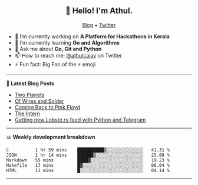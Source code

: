 <h2 align="center">👋 Hello! I'm Athul.</h2>
<p align="center">
  <a href="https://blog.athulcyriac.xyz">Blog</a> •
  <a href="https://twitter.com/athulcajay">Twitter</a>
</p>


- 🔭 I’m currently working on **A Platform for Hackathons in Kerala**
- 🌱 I’m currently learning **Go and Algorithms**
- 💬 Ask me about **Go, Git and Python**
- 📫 How to reach me: [@athulcajay](https://twitter.com/athulcajay) on Twitter
- ⚡ Fun fact: Big Fan of the :zap: emoji

-------

**📝 Latest Blog Posts**

<!-- BLOG-POST-LIST:START -->
- [Two Planets](https://blog.athulcyriac.xyz/blog/two-planets/)
- [Of Wires and Solder](https://blog.athulcyriac.xyz/blog/macropad/)
- [Coming Back to Pink Floyd](https://blog.athulcyriac.xyz/blog/pink-floyd/)
- [The Intern](https://blog.athulcyriac.xyz/blog/frappe-internship/)
- [Getting new Lobste.rs feed with Python and Telegram](https://blog.athulcyriac.xyz/blog/lobsters_feed/)
<!-- BLOG-POST-LIST:END -->

-------

📊 **Weekly development breakdown**
<!--START_SECTION:waka-->
```text
C          1 hr 59 mins    ██████████▒░░░░░░░░░░░░░░   41.31 % 
JSON       1 hr 14 mins    ██████▒░░░░░░░░░░░░░░░░░░   25.88 % 
Markdown   55 mins         ████▓░░░░░░░░░░░░░░░░░░░░   19.23 % 
Makefile   17 mins         █▓░░░░░░░░░░░░░░░░░░░░░░░   06.04 % 
HTML       11 mins         █░░░░░░░░░░░░░░░░░░░░░░░░   04.14 % 
```
<!--END_SECTION:waka-->

-------

